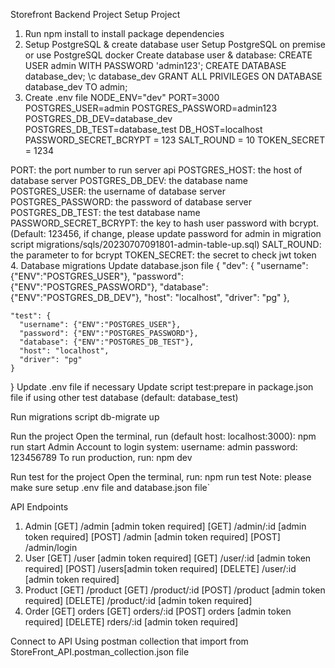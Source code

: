 Storefront Backend Project
Setup Project
1. Run npm install to install package dependencies
2. Setup PostgreSQL & create database user
Setup PostgreSQL on premise or use PostgreSQL docker
Create database user & database:
    CREATE USER admin WITH PASSWORD 'admin123';
    CREATE DATABASE database_dev;
    \c database_dev
GRANT ALL PRIVILEGES ON DATABASE database_dev TO admin;
3. Create .env file
NODE_ENV="dev"
PORT=3000
POSTGRES_USER=admin
POSTGRES_PASSWORD=admin123
POSTGRES_DB_DEV=database_dev
POSTGRES_DB_TEST=database_test
DB_HOST=localhost
PASSWORD_SECRET_BCRYPT = 123
SALT_ROUND = 10
TOKEN_SECRET = 1234

PORT: the port number to run server api
POSTGRES_HOST: the host of database server
POSTGRES_DB_DEV: the database name
POSTGRES_USER: the username of database server
POSTGRES_PASSWORD: the password of database server
POSTGRES_DB_TEST: the test database name
PASSWORD_SECRET_BCRYPT: the key to hash user password with bcrypt. (Default: 123456, if change, please update password for admin in migration script migrations/sqls/20230707091801-admin-table-up.sql)
SALT_ROUND: the parameter to for bcrypt
TOKEN_SECRET: the secret to check jwt token
4. Database migrations
Update database.json file
{
    "dev": {
      "username": {"ENV":"POSTGRES_USER"},
      "password": {"ENV":"POSTGRES_PASSWORD"},
      "database": {"ENV":"POSTGRES_DB_DEV"},
      "host": "localhost",
      "driver": "pg"
    },

    "test": {
      "username": {"ENV":"POSTGRES_USER"},
      "password": {"ENV":"POSTGRES_PASSWORD"},
      "database": {"ENV":"POSTGRES_DB_TEST"},
      "host": "localhost",
      "driver": "pg"
    }
}
Update .env file if necessary
Update script test:prepare in package.json file if using other test database (default: database_test)

Run migrations script
db-migrate up

Run the project
Open the terminal, run (default host: localhost:3000):
npm run start
Admin Account to login system:
username: admin
password: 123456789
To run production, run:
npm dev

Run test for the project
Open the terminal, run:
npm run test
Note: please make sure setup .env file and database.json file`

API Endpoints
1. Admin
[GET] /admin [admin token required]
[GET] /admin/:id [admin token required]
[POST] /admin [admin token required]
[POST] /admin/login
2. User
[GET] /user [admin token required]
[GET] /user/:id [admin token required]
[POST] /users[admin token required]
[DELETE] /user/:id [admin token required]
3. Product
[GET] /product
[GET] /product/:id
[POST] /product [admin token required]
[DELETE] /product/:id [admin token required]
4. Order
[GET] orders
[GET] orders/:id
[POST] orders [admin token required]
[DELETE] rders/:id [admin token required]

Connect to API
Using postman collection that import from StoreFront_API.postman_collection.json file